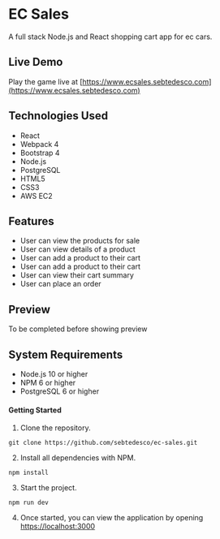 # EC Sales

A full stack Node.js and React shopping cart app for ec cars.

## Live Demo

Play the game live at [https://www.ecsales.sebtedesco.com](https://www.ecsales.sebtedesco.com)

## Technologies Used

- React
- Webpack 4
- Bootstrap 4
- Node.js
- PostgreSQL
- HTML5
- CSS3
- AWS EC2

## Features
- User can view the products for sale
- User can view details of a product
- User can add a product to their cart
- User can add a product to their cart
- User can view their cart summary
- User can place an order

## Preview

To be completed before showing preview

## System Requirements

- Node.js 10 or higher
- NPM 6 or higher
- PostgreSQL 6 or higher

#### Getting Started

1. Clone the repository.

```shell
git clone https://github.com/sebtedesco/ec-sales.git
```

2. Install all dependencies with NPM.
```shell
npm install
```

3. Start the project.

```shell
npm run dev
```

4. Once started, you can view the application by opening [https://localhost:3000](https://localhost:3000)
